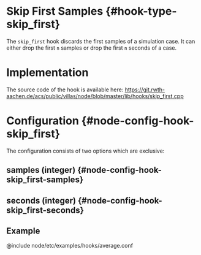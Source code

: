 # Skip First Samples {#hook-type-skip_first}

The `skip_first` hook discards the first samples of a simulation case.
It can either drop the first `n` samples or drop the first `n` seconds of a case.

# Implementation

The source code of the hook is available here:
https://git.rwth-aachen.de/acs/public/villas/node/blob/master/lib/hooks/skip_first.cpp

# Configuration {#node-config-hook-skip_first}

The configuration consists of two options which are exclusive:

## samples (integer) {#node-config-hook-skip_first-samples}

## seconds (integer) {#node-config-hook-skip_first-seconds}

## Example

@include node/etc/examples/hooks/average.conf
